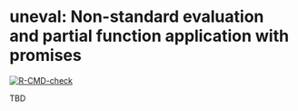 
<!-- README.md is generated from README.Rmd. Please edit that file -->

# uneval: Non-standard evaluation and partial function application with promises

<!-- badges: start -->

[![R-CMD-check](https://github.com/mjskay/uneval/actions/workflows/R-CMD-check.yaml/badge.svg)](https://github.com/mjskay/uneval/actions/workflows/R-CMD-check.yaml)
<!-- badges: end -->

TBD
